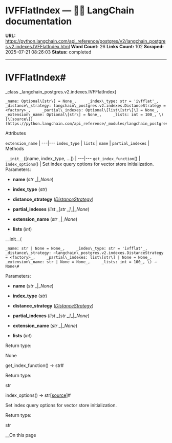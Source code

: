 # IVFFlatIndex — 🦜🔗 LangChain  documentation

**URL:** https://python.langchain.com/api_reference/postgres/v2/langchain_postgres.v2.indexes.IVFFlatIndex.html
**Word Count:** 26
**Links Count:** 102
**Scraped:** 2025-07-21 08:26:03
**Status:** completed

---

# IVFFlatIndex\#

_class _langchain\_postgres.v2.indexes.IVFFlatIndex\(

    _name: Optional\[str\] = None_,     _index\_type: str = 'ivfflat'_,     _distance\_strategy: langchain\_postgres.v2.indexes.DistanceStrategy = <factory>_,     _partial\_indexes: Optional\[list\[str\]\] = None_,     _extension\_name: Optional\[str\] = None_,     _lists: int = 100_, \)[\[source\]](https://python.langchain.com/api_reference/_modules/langchain_postgres/v2/indexes.html#IVFFlatIndex)\#     

Attributes

`extension_name` |    ---|---   `index_type` |    `lists` |    `name` |    `partial_indexes` |       Methods

`__init__`\(\[name, index\_type, ...\]\) |    ---|---   `get_index_function`\(\) |    `index_options`\(\) | Set index query options for vector store initialization.      Parameters:     

  * **name** \(_str_ _|__None_\)

  * **index\_type** \(_str_\)

  * **distance\_strategy** \([_DistanceStrategy_](https://python.langchain.com/api_reference/postgres/v2/langchain_postgres.v2.indexes.DistanceStrategy.html#langchain_postgres.v2.indexes.DistanceStrategy "langchain_postgres.v2.indexes.DistanceStrategy")\)

  * **partial\_indexes** \(_list_ _\[__str_ _\]__|__None_\)

  * **extension\_name** \(_str_ _|__None_\)

  * **lists** \(_int_\)

\_\_init\_\_\(

    _name: str | None = None_,     _index\_type: str = 'ivfflat'_,     _distance\_strategy: ~langchain\_postgres.v2.indexes.DistanceStrategy = <factory>_,     _partial\_indexes: list\[str\] | None = None_,     _extension\_name: str | None = None_,     _lists: int = 100_, \) → None\#     

Parameters:     

  * **name** \(_str_ _|__None_\)

  * **index\_type** \(_str_\)

  * **distance\_strategy** \([_DistanceStrategy_](https://python.langchain.com/api_reference/postgres/v2/langchain_postgres.v2.indexes.DistanceStrategy.html#langchain_postgres.v2.indexes.DistanceStrategy "langchain_postgres.v2.indexes.DistanceStrategy")\)

  * **partial\_indexes** \(_list_ _\[__str_ _\]__|__None_\)

  * **extension\_name** \(_str_ _|__None_\)

  * **lists** \(_int_\)

Return type:     

None

get\_index\_function\(\) → str\#     

Return type:     

str

index\_options\(\) → str[\[source\]](https://python.langchain.com/api_reference/_modules/langchain_postgres/v2/indexes.html#IVFFlatIndex.index_options)\#     

Set index query options for vector store initialization.

Return type:     

str

__On this page